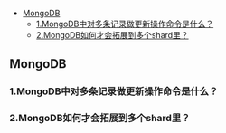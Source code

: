 <!-- TOC -->

- [MongoDB](#mongodb)
  - [1.MongoDB中对多条记录做更新操作命令是什么？](#1mongodb%e4%b8%ad%e5%af%b9%e5%a4%9a%e6%9d%a1%e8%ae%b0%e5%bd%95%e5%81%9a%e6%9b%b4%e6%96%b0%e6%93%8d%e4%bd%9c%e5%91%bd%e4%bb%a4%e6%98%af%e4%bb%80%e4%b9%88)
  - [2.MongoDB如何才会拓展到多个shard里？](#2mongodb%e5%a6%82%e4%bd%95%e6%89%8d%e4%bc%9a%e6%8b%93%e5%b1%95%e5%88%b0%e5%a4%9a%e4%b8%aashard%e9%87%8c)

<!-- /TOC -->

## MongoDB
### 1.MongoDB中对多条记录做更新操作命令是什么？
### 2.MongoDB如何才会拓展到多个shard里？
